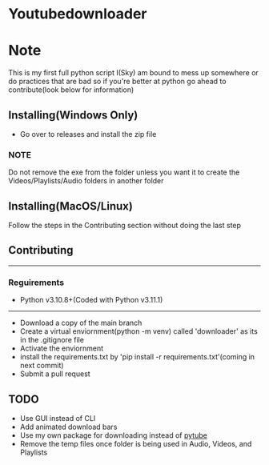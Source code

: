 # Youtubedownloader

# Note
This is my first full python script I(Sky) am bound to mess up somewhere or do practices that are bad so if you're better at python go ahead to contribute(look below for information)

## Installing(Windows Only)
- Go over to releases and install the zip file

### NOTE
Do not remove the exe from the folder unless you want it to create the Videos/Playlists/Audio folders in another folder

## Installing(MacOS/Linux)
Follow the steps in the Contributing section without doing the last step

## Contributing
---
### Reguirements
- Python v3.10.8+(Coded with Python v3.11.1)
---
- Download a copy of the main branch
- Create a virtual enviornment(python -m venv) called 'downloader' as its in the .gitignore file
- Activate the enviornment
- install the requirements.txt by 'pip install -r requirements.txt'(coming in next commit)
- Submit a pull request

## TODO
- Use GUI instead of CLI
- Add animated download bars
- Use my own package for downloading instead of [pytube](https://github.com/pytube/pytube)
- Remove the temp files once folder is being used in Audio, Videos, and Playlists
